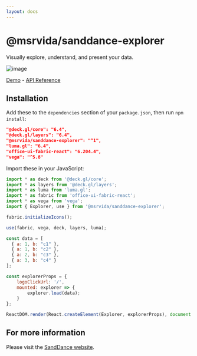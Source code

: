 ```yaml
---
layout: docs
---
```


# @msrvida/sanddance-explorer

Visually explore, understand, and present your data.

![image](https://user-images.githubusercontent.com/11507384/72197128-a99cdd80-33d2-11ea-9b49-5d470db0abc1.png)


[Demo](/app) - [API Reference](/docs/sanddance-explorer/v2/api)

## Installation

Add these to the `dependencies` section of your `package.json`, then run `npm install`:

```json
"@deck.gl/core": "6.4",
"@deck.gl/layers": "6.4",
"@msrvida/sanddance-explorer": "^1",
"luma.gl": "6.4",
"office-ui-fabric-react": "6.204.4",
"vega": "^5.8"
```

Import these in your JavaScript:

```js
import * as deck from '@deck.gl/core';
import * as layers from '@deck.gl/layers';
import * as luma from 'luma.gl';
import * as fabric from 'office-ui-fabric-react';
import * as vega from 'vega';
import { Explorer, use } from '@msrvida/sanddance-explorer';

fabric.initializeIcons();

use(fabric, vega, deck, layers, luma);

const data = [
  { a: 1, b: "c1" },
  { a: 1, b: "c2" },
  { a: 2, b: "c3" },
  { a: 3, b: "c4" }
];

const explorerProps = {
    logoClickUrl: '/',
    mounted: explorer => {
        explorer.load(data);
    }
};

ReactDOM.render(React.createElement(Explorer, explorerProps), document.getElementById('app'));
```

## For more information
Please visit the [SandDance website](/).
